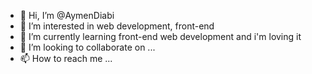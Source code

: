 - 👋 Hi, I’m @AymenDiabi
- 👀 I’m interested in web development, front-end
- 🌱 I’m currently learning front-end web development and i'm loving it
- 💞️ I’m looking to collaborate on ...
- 📫 How to reach me ...

<!---
AymenDiabi/AymenDiabi is a ✨ special ✨ repository because its `README.md` (this file) appears on your GitHub profile.
You can click the Preview link to take a look at your changes.
--->
